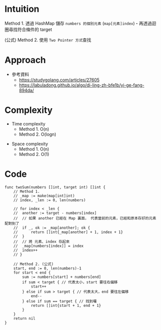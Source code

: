 # Intuition
Method 1. 透過 HashMap 儲存 `numbers 的個別元素` (`map[元素]index`)・再透過迴圈尋找符合條件的 target

(公式)
Method 2. 使用 `Two Pointer 方式`查找
<!-- Describe your first thoughts on how to solve this problem. -->

# Approach
- 參考資料
    - https://studygolang.com/articles/27605
    - https://labuladong.github.io/algo/di-ling-zh-bfe1b/yi-ge-fang-894da/
<!-- Describe your approach to solving the problem. -->

# Complexity
- Time complexity
    - Method 1. O(n)
    - Method 2. O(logn)
<!-- Add your time complexity here, e.g. $$O(n)$$ -->

- Space complexity 
    - Method 1. O(n)
    - Method 2. O(1)
<!-- Add your space complexity here, e.g. $$O(n)$$ -->

# Code
```
func twoSum(numbers []int, target int) []int {
	// Method 1.
	// _map := make(map[int]int)
	// index, _len := 0, len(numbers)

	// for index < _len {
	// 	another := target - numbers[index]
	// 	// 如果 another 已經在 Map 裏面， 代表當前的元素，已經和原本存好的元素配對到了
	// 	if _, ok := _map[another]; ok {
	// 		return []int{_map[another] + 1, index + 1}
	// 	}
	// 	// 將 元素、index 存起來
	// 	_map[numbers[index]] = index
	// 	index++
	// }

	// Method 2. (公式)
	start, end := 0, len(numbers)-1
	for start < end {
		sum := numbers[start] + numbers[end]
		if sum < target { // 代表太小，start 要往右偏移
			start++
		} else if sum > target { // 代表太大，end 要往左偏移
			end--
		} else if sum == target { // 找到囉
			return []int{start + 1, end + 1}
		}
	}
	return nil
}
```